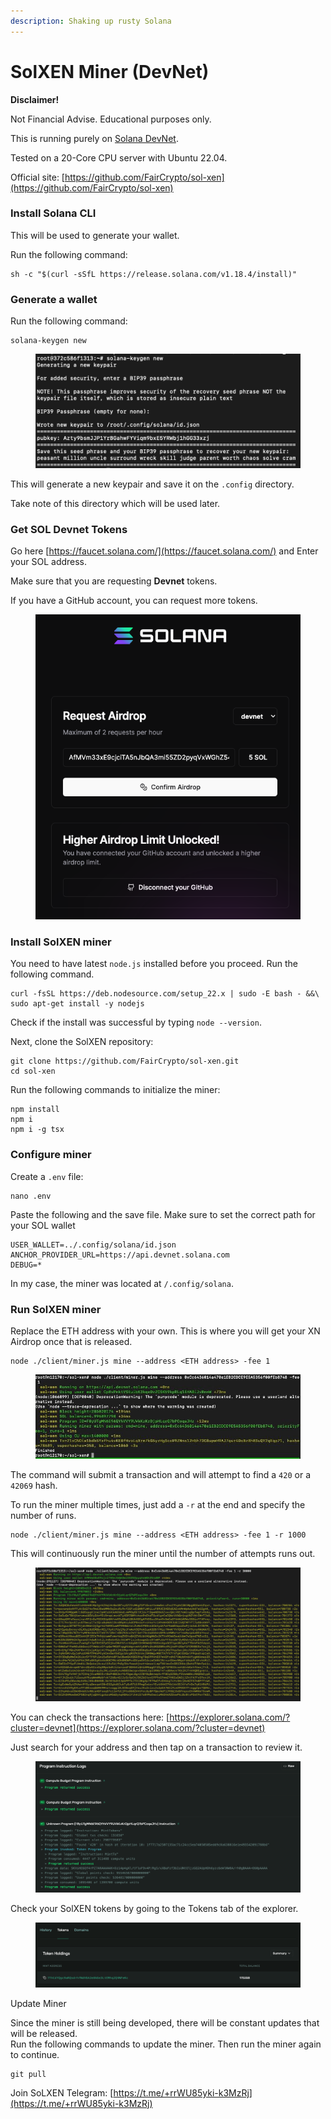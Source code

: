 ```yaml
---
description: Shaking up rusty Solana
---
```


# SolXEN Miner (DevNet)

**Disclaimer!**&#x20;

Not Financial Advise. Educational purposes only.&#x20;

This is running purely on [Solana DevNet](https://explorer.solana.com/?cluster=devnet).

Tested on a 20-Core CPU server with Ubuntu 22.04.

Official site: [https://github.com/FairCrypto/sol-xen](https://github.com/FairCrypto/sol-xen)



### Install Solana CLI

This will be used to generate your wallet.

Run the following command:

```
sh -c "$(curl -sSfL https://release.solana.com/v1.18.4/install)"
```



### Generate a wallet

Run the following command:

```
solana-keygen new
```

<figure><img src="../.gitbook/assets/image (3) (1) (1) (1).png" alt="" width="563"><figcaption></figcaption></figure>

This will generate a new keypair and save it on the `.config` directory.&#x20;

Take note of this directory which will be used later.

### Get SOL Devnet Tokens

Go here [https://faucet.solana.com/](https://faucet.solana.com/) and Enter your SOL address.

Make sure that you are requesting **Devnet** tokens.

If you have a GitHub account, you can request more tokens.

<figure><img src="../.gitbook/assets/image (7).png" alt=""><figcaption></figcaption></figure>

### Install SolXEN miner

You need to have latest `node.js` installed before you proceed. Run the following command.

```
curl -fsSL https://deb.nodesource.com/setup_22.x | sudo -E bash - &&\
sudo apt-get install -y nodejs
```

Check if the install was successful by typing `node --version`.

Next, clone the SolXEN repository:

```
git clone https://github.com/FairCrypto/sol-xen.git
cd sol-xen
```

Run the following commands to initialize the miner:

```
npm install
npm i
npm i -g tsx
```

### Configure miner

Create a `.env` file:

```
nano .env
```

Paste the following and the save file. Make sure to set the correct path for your SOL wallet

```
USER_WALLET=../.config/solana/id.json
ANCHOR_PROVIDER_URL=https://api.devnet.solana.com
DEBUG=*
```

In my case, the miner was located at `/.config/solana`.&#x20;

### Run SolXEN miner

Replace the ETH address with your own. This is where you will get your XN Airdrop once that is released.

```
node ./client/miner.js mine --address <ETH address> -fee 1
```

<figure><img src="../.gitbook/assets/image (3) (1).png" alt=""><figcaption></figcaption></figure>

The command will submit a transaction and will attempt to find a `420` or a `42069` hash.

To run the miner multiple times, just add a `-r` at the end and specify the number of runs.

```
node ./client/miner.js mine --address <ETH address> -fee 1 -r 1000
```

This will continuously run the miner until the number of attempts runs out.

<figure><img src="../.gitbook/assets/image (4) (1).png" alt=""><figcaption></figcaption></figure>

You can check the transactions here: [https://explorer.solana.com/?cluster=devnet](https://explorer.solana.com/?cluster=devnet)

Just search for your address and then tap on a transaction to review it.

<figure><img src="../.gitbook/assets/image (15).png" alt=""><figcaption></figcaption></figure>

Check your SolXEN tokens by going to the Tokens tab of the explorer.

<figure><img src="../.gitbook/assets/image (16).png" alt=""><figcaption></figcaption></figure>

Update Miner

Since the miner is still being developed, there will be constant updates that will be released.\
Run the following commands to update the miner. Then run the miner again to continue.

```
git pull
```



Join SoLXEN Telegram: [https://t.me/+rrWU85yki-k3MzRj](https://t.me/+rrWU85yki-k3MzRj)
